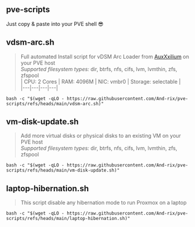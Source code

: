 ## pve-scripts
Just copy & paste into your PVE shell 😎


## vdsm-arc.sh
> Full automated Install script for vDSM Arc Loader from [AuxXxilium](https://github.com/AuxXxilium) on your PVE host  
> _Supported filesystem types:_ dir, btrfs, nfs, cifs, lvm, lvmthin, zfs, zfspool  
> | CPU: 2 Cores | RAM: 4096M | NIC: vmbr0 | Storage: selectable |  
> |---|---|---|---|  
```shell
bash -c "$(wget -qLO - https://raw.githubusercontent.com/And-rix/pve-scripts/refs/heads/main/vdsm-arc.sh)"
```


## vm-disk-update.sh
> Add more virtual disks or physical disks to an existing VM on your PVE host   
> _Supported filesystem types:_ dir, btrfs, nfs, cifs, lvm, lvmthin, zfs, zfspool  
```shell
bash -c "$(wget -qLO - https://raw.githubusercontent.com/And-rix/pve-scripts/refs/heads/main/vm-disk-update.sh)"
```


## laptop-hibernation.sh
> This script disable any hibernation mode to run Proxmox on a laptop  
```shell
bash -c "$(wget -qLO - https://raw.githubusercontent.com/And-rix/pve-scripts/refs/heads/main/laptop-hibernation.sh)"
```
